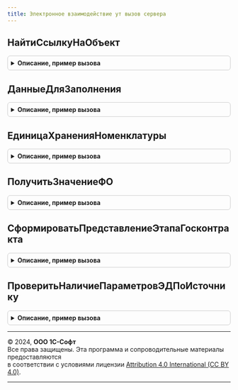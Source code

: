 ```yaml
---
title: Электронное взаимодействие ут вызов сервера
---
```



## НайтиСсылкуНаОбъект
<details style="margin: 1em 0; padding: 0.5em; border: 1px solid #ccc; border-radius: 6px;">

<summary style="font-weight: bold; cursor: pointer;">Описание, пример вызова</summary>

```bsl

// Находит ссылку на объект ИБ по типу, ИД и дополнительным реквизитам.
//
// Параметры:
//  ТипОбъекта - Строка - идентификатор типа объекта, который необходимо найти;
//  ИДОбъекта - Строка - идентификатор объекта заданного типа;
//  ДополнительныеРеквизиты - Структура - набор дополнительных полей объекта для поиска;
//
Функция НайтиСсылкуНаОбъект(ТипОбъекта, Экспорт
```

Пример вызова
```bsl
Результат = ЭлектронноеВзаимодействиеУТВызовСервера.НайтиСсылкуНаОбъект(ТипОбъекта, );
```
</details>

## ДанныеДляЗаполнения
<details style="margin: 1em 0; padding: 0.5em; border: 1px solid #ccc; border-radius: 6px;">

<summary style="font-weight: bold; cursor: pointer;">Описание, пример вызова</summary>

```bsl

Функция ДанныеДляЗаполнения(НоменклатураКонтрагента) Экспорт
```

Пример вызова
```bsl
Результат = ЭлектронноеВзаимодействиеУТВызовСервера.ДанныеДляЗаполнения(НоменклатураКонтрагента) 
```
</details>

## ЕдиницаХраненияНоменклатуры
<details style="margin: 1em 0; padding: 0.5em; border: 1px solid #ccc; border-radius: 6px;">

<summary style="font-weight: bold; cursor: pointer;">Описание, пример вызова</summary>

```bsl

// Для указанной номенклатуры функция возвращает единицу хранения.
//
// Параметры:
//	Номенклатура - СправочникСсылка.Номенклатура - номенклатура, для которой необходимо получить единицу хранения.
//
// Возвращаемое значение:
//	СправочникСсылка.УпаковкиЕдиницыИзмерения - единица хранения.
//
Функция ЕдиницаХраненияНоменклатуры(Знач Номенклатура) Экспорт
```

Пример вызова
```bsl
Результат = ЭлектронноеВзаимодействиеУТВызовСервера.ЕдиницаХраненияНоменклатуры(Номенклатура) 
```
</details>

## ПолучитьЗначениеФО
<details style="margin: 1em 0; padding: 0.5em; border: 1px solid #ccc; border-radius: 6px;">

<summary style="font-weight: bold; cursor: pointer;">Описание, пример вызова</summary>

```bsl

// Возвращает значение ФО.
//
// Параметры:
//  НаименованиеФО - Строка - имя ФО, значение который необходимо получить.
//
// Возвращаемое значение:
//	Булево - значение функциональной опции.
//
Функция ПолучитьЗначениеФО(НаименованиеФО) Экспорт
```

Пример вызова
```bsl
Результат = ЭлектронноеВзаимодействиеУТВызовСервера.ПолучитьЗначениеФО(НаименованиеФО) 
```
</details>

## СформироватьПредставлениеЭтапаГосконтракта
<details style="margin: 1em 0; padding: 0.5em; border: 1px solid #ccc; border-radius: 6px;">

<summary style="font-weight: bold; cursor: pointer;">Описание, пример вызова</summary>

```bsl

// Формирует представление этапа госконтракта для отображения в формах документов.
//
// Параметры:
//  Данные - Структура - данные для формирования представления:
// * НомерСтроки - Число.
// * ДатаНачала - Дата.
// * ДатаОкончания - Дата.
//
// Возвращаемое значение:
//  Строка - Представление этапа
//
Функция СформироватьПредставлениеЭтапаГосконтракта(Данные) Экспорт
```

Пример вызова
```bsl
Результат = ЭлектронноеВзаимодействиеУТВызовСервера.СформироватьПредставлениеЭтапаГосконтракта(Данные) 
```
</details>

## ПроверитьНаличиеПараметровЭДПоИсточнику
<details style="margin: 1em 0; padding: 0.5em; border: 1px solid #ccc; border-radius: 6px;">

<summary style="font-weight: bold; cursor: pointer;">Описание, пример вызова</summary>

```bsl

// Предназначена для проверки наличия параметров ЭДО по ссылке на объект учета.
//
// Параметры:
//  Источник - ЛюбаяСсылка - документ или справочник источника.
//
// Возвращаемое значение:
//  Соответствие - Результат проверки.
//
Функция ПроверитьНаличиеПараметровЭДПоИсточнику(Источник) Экспорт
```

Пример вызова
```bsl
Результат = ЭлектронноеВзаимодействиеУТВызовСервера.ПроверитьНаличиеПараметровЭДПоИсточнику(Источник) 
```
</details>

---

© 2024, **ООО 1С-Софт**  
Все права защищены. Эта программа и сопроводительные материалы предоставляются  
в соответствии с условиями лицензии [Attribution 4.0 International (CC BY 4.0)](https://creativecommons.org/licenses/by/4.0/legalcode).

---
